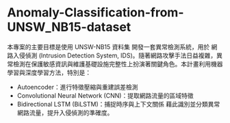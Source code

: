 # Anomaly-Classification-from-UNSW_NB15-dataset

本專案的主要目標是使用 UNSW-NB15 資料集 開發一套異常檢測系統，用於 網路入侵偵測 (Intrusion Detection System, IDS)。隨著網路攻擊手法日益複雜，異常檢測在保護敏感資訊與維護基礎設施完整性上扮演著關鍵角色。本計畫利用機器學習與深度學習方法，特別是：
- Autoencoder：進行特徵壓縮與重建誤差檢測
- Convolutional Neural Network (CNN)：提取網路流量的區域特徵
- Bidirectional LSTM (BiLSTM)：捕捉時序與上下文關係
藉此識別並分類異常網路流量，提升入侵偵測的準確度。
